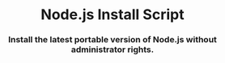 <div id="readme-body" align="center">
    <h1 id="readme-title" align="center">Node.js Install Script</h1>
    <h3 id="readme-footer" align="center">Install the latest portable version of Node.js without administrator rights.</h3>
</div>
